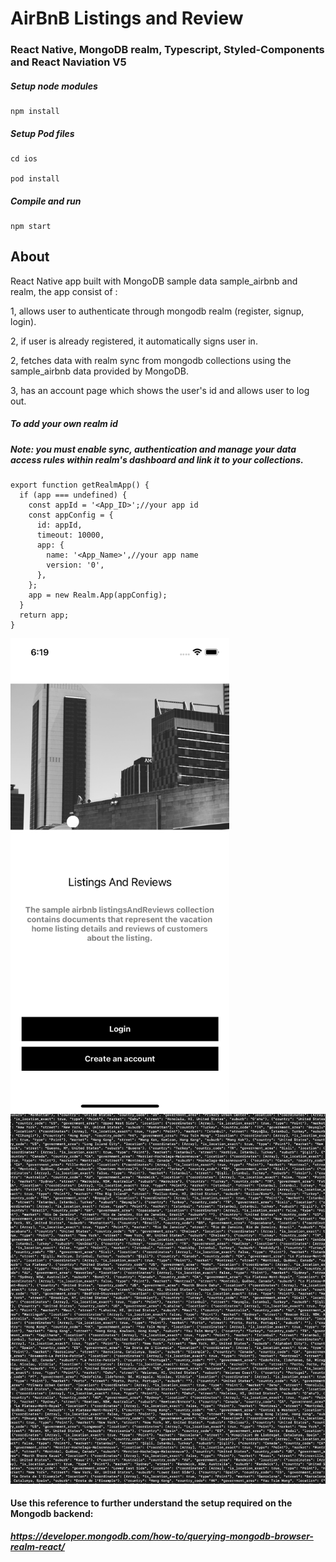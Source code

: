 # AirBnB Listings and Review

### React Native, MongoDB realm, Typescript, Styled-Components and React Naviation V5

##### Setup node modules

```
npm install
```

##### Setup Pod files

```
cd ios

pod install
```

##### Compile and run

```
npm start
```

## About

React Native app built with MongoDB sample data sample_airbnb and realm, the app consist of :

1, allows user to authenticate through mongodb realm (register, signup, login).

2, if user is already registered, it automatically signs user in.

2, fetches data with realm sync from mongodb collections using the sample_airbnb data provided by MongoDB.

3, has an account page which shows the user's id and allows user to log out.

##### To add your own realm id

##### Note: you must enable sync, authentication and manage your data access rules within realm's dashboard and link it to your collections.

```
export function getRealmApp() {
  if (app === undefined) {
    const appId = '<App_ID>';//your app id
    const appConfig = {
      id: appId,
      timeout: 10000,
      app: {
        name: '<App_Name>',//your app name
        version: '0',
      },
    };
    app = new Realm.App(appConfig);
  }
  return app;
}

```

<img src="./src/assets/1.png" width="350" alt="1.png">
<img src="./src/assets/data.png" width="650" alt="data.png">

#### Use this reference to further understand the setup required on the Mongodb backend: 
***https://developer.mongodb.com/how-to/querying-mongodb-browser-realm-react/***
